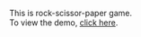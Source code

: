 This is rock-scissor-paper game.  
To view the demo, [click here](https://rajan-khadkaa.github.io/rock-paper-scissor/).
